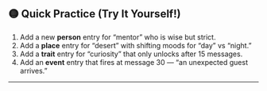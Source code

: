 ## 🟡 Quick Practice (Try It Yourself!)

1. Add a new **person** entry for “mentor” who is wise but strict.
2. Add a **place** entry for “desert” with shifting moods for “day” vs “night.”
3. Add a **trait** entry for “curiosity” that only unlocks after 15 messages.
4. Add an **event** entry that fires at message 30 — “an unexpected guest arrives.”

---
